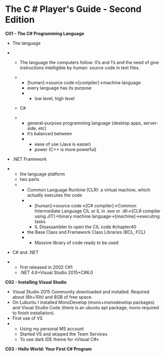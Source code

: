 # The C # Player's Guide - Second Edition
**C01 - The C\# Programming Language**

-   The language
-   -   The language the computers follow: 0’s and 1’s and the need of give instructions intelligible by human: source code in text files.
    -   -   \[human\]-&gt;source code-&gt;\[compiler\]-&gt;machine language
        -   every language has its purpose
        -   -   low level, high level

    -   C\#
    -   -   general-purpose programming language (desktop apps, server-side, etc)
        -   it’s balanced between
        -   -   ease of use (Java is easier)
            -   power (C++ is more powerful)

-   .NET Framework
-   -   the language platform
    -   two parts
    -   -   Common Language Runtime (CLR): a virtual machine, which actually executes the code
        -   -   \[human\]-&gt;source code-&gt;\[C\# compiler\]-&gt;Common Intermediate Language CIL or IL in .exe or .dll-&gt;\[CLR compiler using JIT\]-&gt;binary machine language-&gt;\[machine\]-&gt;executing tasks
            -   IL Disassambler to open the CIL code \#chapter40
        -   the Base Class and Framework Class Libraries (BCL, FCL)
        -   -   Massive library of code ready to be used

-   C\# and .NET
-   -   first released in 2002 C\#1
    -   .NET 4.6+Visual Studio 2015+C\#6.0

**C02 - Installing Visual Studio**

-   Visual Studio 2015 Community downloaded and installed. Required about (6h+10h) and 8GB of free space.
-   On Lubuntu I installed MonoDevelop (mono+monodevelop packages) and Visual Studio Code (there is an ubuntu apt package, mono required to finish installation).
-   First use of VS
-   -   Using my personal MS account
    -   Started VS and skipped the Team Services
    -   To use dark IDE theme for «Visual C\#»

**C03 - Hello World: Your First C\# Program**


